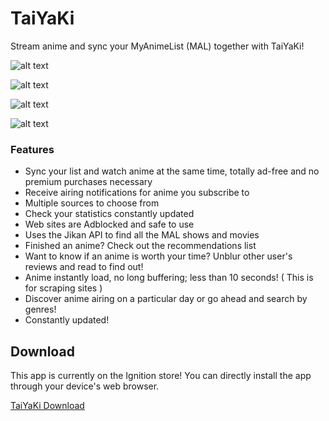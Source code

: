 # TaiYaKi


Stream anime and sync your MyAnimeList (MAL) together with TaiYaKi!


![alt text](https://github.com/Michael24884/TaiYaKi./blob/master/Reference/Screen%20Shot%202019-02-20%20at%2010.22.23%20PM.png "Main1")

![alt text](https://github.com/Michael24884/TaiYaKi./blob/master/Reference/Screen%20Shot%202019-02-20%20at%2010.23.33%20PM.png "Main2")

![alt text](https://github.com/Michael24884/TaiYaKi./blob/master/Reference/Screen%20Shot%202019-02-20%20at%2010.24.25%20PM.png "Main3")

![alt text](https://github.com/Michael24884/TaiYaKi./blob/master/Reference/Screen%20Shot%202019-02-20%20at%2010.24.46%20PM.png "Main4")




  ### Features

  * Sync your list and watch anime at the same time, totally ad-free and no premium purchases necessary
  * Receive airing notifications for anime you subscribe to
  * Multiple sources to choose from
  * Check your statistics constantly updated
  * Web sites are Adblocked and safe to use 
  * Uses the Jikan API to find all the MAL shows and movies 
  * Finished an anime? Check out the recommendations list 
  * Want to know if an anime is worth your time? Unblur other user's reviews and read to find out!
  * Anime instantly load, no long buffering; less than 10 seconds! ( This is for scraping sites )
  * Discover anime airing on a particular day or go ahead and search by genres!
  * Constantly updated!

 ## Download

  This app is currently on the Ignition store! You can directly install the app through your device's web browser.
  
  [TaiYaKi Download](https://app.ignition.fun)
